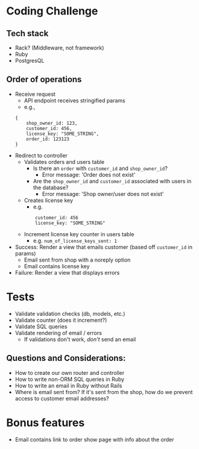 # Coding Challenge

## Tech stack
- Rack? (Middleware, not framework)
- Ruby
- PostgresQL

## Order of operations
- Receive request
    - API endpoint receives stringified params
    - e.g., 
    ```
    {
        shop_owner_id: 123,
        customer_id: 456,
        license_key: "SOME_STRING",
        order_id: 123123
    }
    ```
- Redirect to controller
    - Validates orders and users table
        - Is there an `order` with `customer_id` and `shop_owner_id`?
            - Error message: 'Order does not exist'
        - Are the `shop_owner_id` and `customer_id` associated with users in the database?
            - Error message: 'Shop owner/user does not exist'
    - Creates license key
        - e.g.
        ```
            customer_id: 456
            license_key: "SOME_STRING"
        ```
    - Increment license key counter in users table
        - e.g. `num_of_license_keys_sent: 1`
- Success: Render a view that emails customer (based off `customer_id` in params)
    - Email sent from shop with a noreply option
    - Email contains license key
- Failure: Render a view that displays errors

# Tests
- Validate validation checks (db, models, etc.)
- Validate counter (does it increment?)
- Validate SQL queries
- Validate rendering of email / errors
    - If validations don't work, *don't* send an email

## Questions and Considerations:
- How to create our own router and controller
- How to write non-ORM SQL queries in Ruby
- How to write an email in Ruby without Rails
- Where is email sent from? If it's sent from the shop, how do we prevent access to customer email addresses?

# Bonus features
- Email contains link to order show page with info about the order